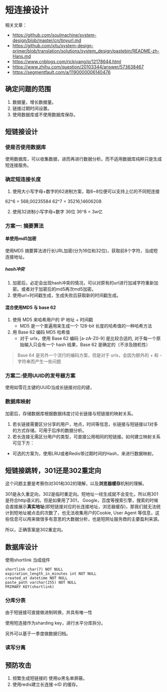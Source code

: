 # 短连接设计

相关文章：
- https://github.com/soulmachine/system-design/blob/master/cn/tinyurl.md
- https://github.com/xitu/system-design-primer/blob/translation/solutions/system_design/pastebin/README-zh-Hans.md
- https://www.cnblogs.com/rickiyang/p/12178644.html
- https://www.zhihu.com/question/20103344/answer/573638467
- https://segmentfault.com/a/1190000006140476

## 确定问题的范围
1. 数据量，增长数据量。
2. 链接过期时间设置。
3. 使用数据库或不使用数据库保存。


## 短链接设计
### 使是否使用数据库
使用数据库，可以收集数据，进而再进行数据分析。而不适用数据库纯粹只是生成短连接服务。

### 确定短连接长度
1. 使用大小写字母+数字的62进制方案，取6~8位便可以支持上亿的不同短连接

62^6 = 568,00235584
62^7 = 35216,14606208

2. 使用32进制小写字母+数字 36位
36^8 = 3w亿


### 方案一: 摘要算法

#### 单使用md5加密
使用MD5 摘要算法进行长URL加密(分为16位和32位)，获取前8个字符，当成短连接地址。
##### hash冲突
1. 加密后，必定会出现hash冲突的情况，可以对原有的url进行加减字符重新加密。或者对于加密后的md5再次md5加密。
2. 使用url+时间戳生成，生成失败后获取新的时间戳生成。

#### 混合使用MD5 与 base 62
1. 使用 MD5 来哈希用户的 IP 地址 + 时间戳
    - MD5 是一个普遍用来生成一个 128-bit 长度的哈希值的一种哈希方法
2. 用 Base 62 编码 MD5 哈希值
    - 对于 urls，使用 Base 62 编码 [a-zA-Z0-9] 是比较合适的, 对于每一个原始输入只会有一个 hash 结果，Base 62 是确定的（不涉及随机性）
> Base 64 是另外一个流行的编码方案，但是对于 urls，会因为额外的 + 和 - 字符串而产生一些问题


### 方案二:使用UUID的发号器方案

使用如雪花主键的UUID当成长链接对应的键，


### 数据库映射
加密后，存储数据库根据数据纬度讨论长链接与短链接的映射关系。
1. 若长链接需要区分分享的用户，地点，时间等信息，长链接与短链接以1对多的方式存储。可用于后序的数据分析。
2. 若长连接无需区分用户的类型，可直接公用相同的短链接。如何建立映射关系可见下方：
- 可选的方案为，使用LRU或者Redis带过期时间的Hash，来进行数据映射。


## 短链接跳转，301还是302重定向
这个问题主要是考察你对301和302的理解，以及**浏览器缓存**机制的理解。

301是永久重定向，302是临时重定向。短地址一经生成就不会变化，所以用301是符合http语义的。但是如果用了301， Google，百度等搜索引擎，搜索的时候会直接展示**真实地址**(即短链接对应的长连接地址，浏览器缓存)，那我们就无法统计到短地址被点击的次数了，也无法收集用户的Cookie, User Agent 等信息，这些信息可以用来做很多有意思的大数据分析，也是短网址服务商的主要盈利来源。

所以，正确答案是302重定向。


## 数据库设计

使用shortlink 当成组件
```
shortlink char(7) NOT NULL
expiration_length_in_minutes int NOT NULL
created_at datetime NOT NULL
paste_path varchar(255) NOT NULL
PRIMARY KEY(shortlink)
```

### 分库分表
由于短链接可直接做进制转换，并具有唯一性

使用短连接作为sharding key，进行水平分库拆分。

另外可以基于一季度做数据归档。

### 读写分离


## 预防攻击
1. 频繁生成短链接的 使用ip黑名单屏蔽。
2. 使用redis建立长连接->ID 的缓存。
